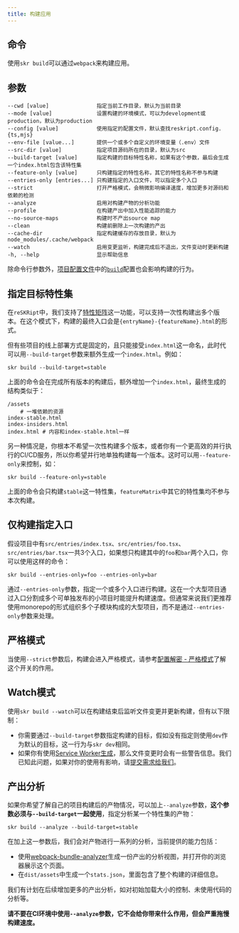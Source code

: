 ```yaml
---
title: 构建应用
---
```


## 命令

使用`skr build`可以通过`webpack`来构建应用。

## 参数

```
--cwd [value]               指定当前工作目录，默认为当前目录
--mode [value]              设置构建的环境模式，可以为development或production，默认为production
--config [value]            使用指定的配置文件，默认查找reskript.config.{ts,mjs}
--env-file [value...]       提供一个或多个自定义的环境变量（.env）文件
--src-dir [value]           指定项目源码所在的目录，默认为src
--build-target [value]      指定构建的目标特性名称，如果有这个参数，最后会生成一个index.html包含该特性集
--feature-only [value]      只构建指定的特性名称，其它的特性名称不参与构建
--entries-only [entries...] 只构建指定的入口文件，可以指定多个入口
--strict                    打开严格模式，会稍微影响编译速度，增加更多对源码和依赖的检测
--analyze                   启用对构建产物的分析功能
--profile                   在构建产出中加入性能追踪的能力
--no-source-maps            构建时不产出source map
--clean                     构建前删除上一次构建的产出
--cache-dir                 指定构建缓存的存放目录，默认为node_modules/.cache/webpack
--watch                     启用变更监听，构建完成后不退出，文件变动时更新构建
-h, --help                  显示帮助信息
```

除命令行参数外，[项目配置文件](../settings/setting)中的[`build`](../settings/build)配置也会影响构建的行为。

## 指定目标特性集

在`reSKRipt`中，我们支持了[特性矩阵](../settings/feature-matrix)这一功能，可以支持一次性构建出多个版本。在这个模式下，构建的最终入口会是`{entryName}-{featureName}.html`的形式。

但有些项目的线上部署方式是固定的，且只能接受`index.html`这一命名，此时代可以用`--build-target`参数来额外生成一个`index.html`。例如：

```shell
skr build --build-target=stable
```

上面的命令会在完成所有版本的构建后，额外增加一个`index.html`，最终生成的结构类似于：

```
/assets
    # 一堆依赖的资源
index-stable.html
index-insiders.html
index.html # 内容和index-stable.html一样
```

另一种情况是，你根本不希望一次性构建多个版本，或者你有一个更高效的并行执行的CI/CD服务，所以你希望并行地单独构建每一个版本。这时可以用`--feature-only`来控制，如：

```shell
skr build --feature-only=stable
```

上面的命令会只构建`stable`这一特性集，`featureMatrix`中其它的特性集均不参与本次构建。

## 仅构建指定入口

假设项目中有`src/entries/index.tsx`、`src/entries/foo.tsx`、`src/entries/bar.tsx`一共3个入口，如果想只构建其中的`foo`和`bar`两个入口，你可以使用这样的命令：

```shell
skr build --entries-only=foo --entries-only=bar
```

通过`--entries-only`参数，指定一个或多个入口进行构建。这在一个大型项目通过入口分割成多个可单独发布的小项目时能提升构建速度。但通常来说我们更推荐使用monorepo的形式组织多个子模块构成的大型项目，而不是通过`--entries-only`参数来处理。

## 严格模式

当使用`--strict`参数后，构建会进入严格模式，请参考[配置解密 - 严格模式](../advanced/config-insiders#严格模式)了解这个开关的作用。

## Watch模式

使用`skr build --watch`可以在构建结束后监听文件变更并更新构建，但有以下限制：

- 你需要通过`--build-target`参数指定构建的目标，假如没有指定则使用`dev`作为默认的目标，这一行为与`skr dev`相同。
- 如果你有使用[Service Worker生成](../advanced/service-worker.md)，那么文件变更时会有一些警告信息。我们已知此问题，如果对你的使用有影响，请[提交需求给我们](https://github.com/ecomfe/reskript/issues/new)。

## 产出分析

如果你希望了解自己的项目构建后的产物情况，可以加上`--analyze`参数，**这个参数必须与`--build-target`一起使用**，指定分析某一个特性集的产物：

```shell
skr build --analyze --build-target=stable
```

在加上这一参数后，我们会对产物进行一系列的分析，当前提供的能力包括：

- 使用[webpack-bundle-analyzer](https://www.npmjs.com/package/webpack-bundle-analyzer)生成一份产出的分析视图，并打开你的浏览器展示这个页面。
- 在`dist/assets`中生成一个`stats.json`，里面包含了整个构建的详细信息。

我们有计划在后续增加更多的产出分析，如对初始加载大小的控制、未使用代码的分析等。

**请不要在CI环境中使用`--analyze`参数，它不会给你带来什么作用，但会严重拖慢构建速度。**
